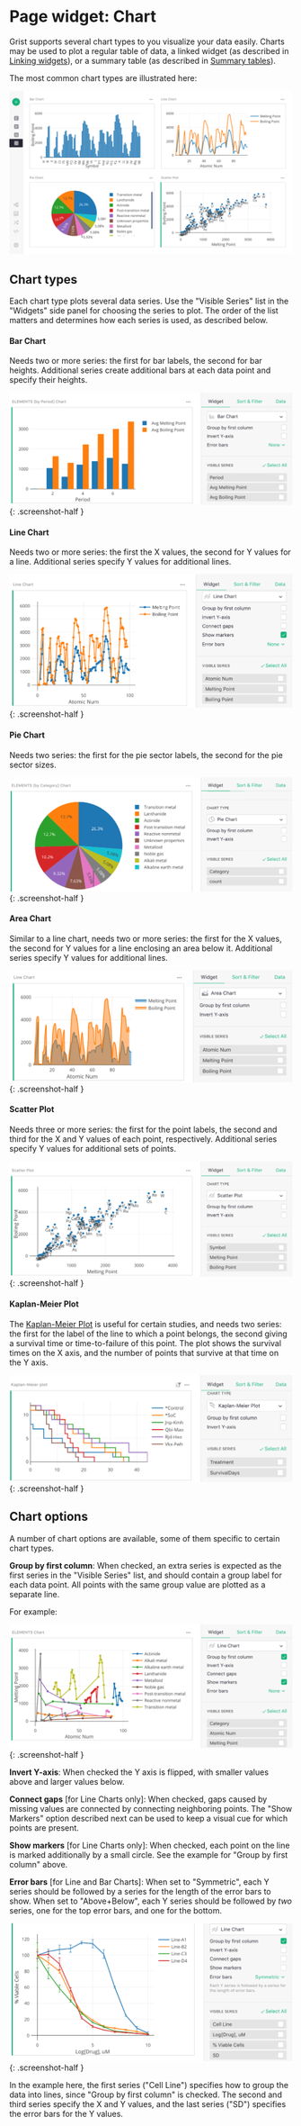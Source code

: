 # Page widget: Chart

Grist supports several chart types to you visualize your data easily. Charts may be used to plot a
regular table of data, a linked widget (as described in [Linking widgets](linking-widgets.md)), or
a summary table (as described in [Summary tables](summary-tables.md)).

The most common chart types are illustrated here:

![widget_chart_examples](images/widget_chart_examples.png)


## Chart types

Each chart type plots several data series. Use the "Visible Series" list in the "Widgets" side panel
for choosing the series to plot. The order of the list matters and determines how each series is
used, as described below.

#### Bar Chart

Needs two or more series: the first for bar labels, the second for bar heights. Additional series
create additional bars at each data point and specify their heights.

  <span class="screenshot-large">*![widget_chart_bar](images/widget_chart_bar.png)*</span>
  {: .screenshot-half }

#### Line Chart

Needs two or more series: the first the X values, the second for Y values for a line.
Additional series specify Y values for additional lines.

  <span class="screenshot-large">*![widget_chart_line](images/widget_chart_line.png)*</span>
  {: .screenshot-half }

#### Pie Chart

Needs two series: the first for the pie sector labels, the second for the pie sector sizes.

  <span class="screenshot-large">*![widget_chart_pie](images/widget_chart_pie.png)*</span>
  {: .screenshot-half }

#### Area Chart

Similar to a line chart, needs two or more series: the first for the X values, the second for
Y values for a line enclosing an area below it. Additional series specify Y values for additional
lines.

  <span class="screenshot-large">*![widget_chart_area](images/widget_chart_area.png)*</span>
  {: .screenshot-half }

#### Scatter Plot

Needs three or more series: the first for the point labels, the second and third for the X and Y values of each point, respectively. Additional series specify Y values for additional sets of points.

  <span class="screenshot-large">*![widget_chart_scatter](images/widget_chart_scatter.png)*</span>
  {: .screenshot-half }

#### Kaplan-Meier Plot

The [Kaplan-Meier Plot](https://en.wikipedia.org/wiki/Kaplan%E2%80%93Meier_estimator) is useful
for certain studies, and needs two series: the first for the label of the line to which a point
belongs, the second giving a survival time or time-to-failure of this point. The plot shows the
survival times on the X axis, and the number of points that survive at that time on the Y axis.

  <span class="screenshot-large">*![widget_chart_km](images/widget_chart_km.png)*</span>
  {: .screenshot-half }



## Chart options

A number of chart options are available, some of them specific to certain chart types.

**Group by first column**: When checked, an extra series is expected as the first series in the
"Visible Series" list, and should contain a group label for each data point. All points with the
same group value are plotted as a separate line.

For example:

  <span class="screenshot-large">*![widget_chart_grouped](images/widget_chart_grouped.png)*</span>
  {: .screenshot-half }


**Invert Y-axis**: When checked the Y axis is flipped, with smaller values above and larger values
below.

**Connect gaps** [for Line Charts only]: When checked, gaps caused by missing values are connected
by connecting neighboring points. The "Show Markers" option described next can be used to
keep a visual cue for which points are present.

**Show markers** [for Line Charts only]: When checked, each point on the line is marked
additionally by a small circle. See the example for "Group by first column" above.

**Error bars** [for Line and Bar Charts]: When set to "Symmetric", each Y series should be
followed by a series for the length of the error bars to show. When set to "Above+Below", each Y
series should be followed by *two* series, one for the top error bars, and one for the bottom.

  <span class="screenshot-large">*![widget_chart_error_bars](images/widget_chart_error_bars.png)*</span>
  {: .screenshot-half }

In the example here, the first series ("Cell Line") specifies how to group the data into lines,
since "Group by first column" is checked. The second and third series specify the X and Y values,
and the last series ("SD") specifies the error bars for the Y values.
